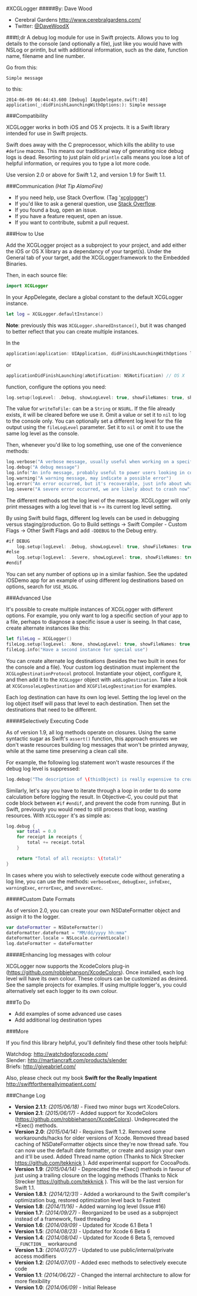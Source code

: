 #XCGLogger
#####By: Dave Wood
- Cerebral Gardens http://www.cerebralgardens.com/
- Twitter: [@DaveWoodX](https://twitter.com/DaveWoodX)

###tl;dr
A debug log module for use in Swift projects. Allows you to log details to the console (and optionally a file), just like you would have with NSLog or println, but with additional information, such as the date, function name, filename and line number.

Go from this:

```Simple message```

to this:

```2014-06-09 06:44:43.600 [Debug] [AppDelegate.swift:40] application(_:didFinishLaunchingWithOptions:): Simple message```

###Compatibility

XCGLogger works in both iOS and OS X projects. It is a Swift library intended for use in Swift projects.

Swift does away with the C preprocessor, which kills the ability to use ```#define``` macros. This means our traditional way of generating nice debug logs is dead. Resorting to just plain old ```println``` calls means you lose a lot of helpful information, or requires you to type a lot more code.

Use version 2.0 or above for Swift 1.2, and version 1.9 for Swift 1.1.

###Communication _(Hat Tip AlamoFire)_

* If you need help, use Stack Overflow. (Tag '[xcglogger](http://stackoverflow.com/questions/tagged/xcglogger)')
* If you'd like to ask a general question, use [Stack Overflow](http://stackoverflow.com/questions/tagged/xcglogger).
* If you found a bug, open an issue.
* If you have a feature request, open an issue.
* If you want to contribute, submit a pull request.

###How to Use

Add the XCGLogger project as a subproject to your project, and add either the iOS or OS X library as a dependancy of your target(s).
Under the General tab of your target, add the XCGLogger.framework to the Embedded Binaries.

Then, in each source file:

```Swift
import XCGLogger
```

In your AppDelegate, declare a global constant to the default XCGLogger instance.

```Swift
let log = XCGLogger.defaultInstance()
```

**Note**: previously this was ```XCGLogger.sharedInstance()```, but it was changed to better reflect that you can create multiple instances.

In the
```Swift
application(application: UIApplication, didFinishLaunchingWithOptions launchOptions: [NSObject : AnyObject]?) // iOS
```

or

```Swift
applicationDidFinishLaunching(aNotification: NSNotification) // OS X
```

function, configure the options you need:

```Swift
log.setup(logLevel: .Debug, showLogLevel: true, showFileNames: true, showLineNumbers: true, writeToFile: "path/to/file", fileLogLevel: .Debug)
```

The value for ```writeToFile:``` can be a ```String``` or ```NSURL```. If the file already exists, it will be cleared before we use it. Omit a value or set it to ```nil``` to log to the console only. You can optionally set a different log level for the file output using the ```fileLogLevel``` parameter. Set it to ```nil``` or omit it to use the same log level as the console.

Then, whenever you'd like to log something, use one of the convenience methods:

```Swift
log.verbose("A verbose message, usually useful when working on a specific problem")
log.debug("A debug message")
log.info("An info message, probably useful to power users looking in console.app")
log.warning("A warning message, may indicate a possible error")
log.error("An error occurred, but it's recoverable, just info about what happened")
log.severe("A severe error occurred, we are likely about to crash now")
```

The different methods set the log level of the message. XCGLogger will only print messages with a log level that is >= its current log level setting.

By using Swift build flags, different log levels can be used in debugging versus staging/production.
Go to Build settings -> Swift Compiler - Custom Flags -> Other Swift Flags and add ```-DDEBUG``` to the Debug entry.

```Swift
#if DEBUG
    log.setup(logLevel: .Debug, showLogLevel: true, showFileNames: true, showLineNumbers: true, writeToFile: nil)
#else
    log.setup(logLevel: .Severe, showLogLevel: true, showFileNames: true, showLineNumbers: true, writeToFile: nil)
#endif
```

You can set any number of options up in a similar fashion. See the updated iOSDemo app for an example of using different log destinations based on options, search for ```USE_NSLOG```.

###Advanced Use

It's possible to create multiple instances of XCGLogger with different options. For example, you only want to log a specific section of your app to a file, perhaps to diagnose a specific issue a user is seeing. In that case, create alternate instances like this:

```Swift
let fileLog = XCGLogger()
fileLog.setup(logLevel: .None, showLogLevel: true, showFileNames: true, showLineNumbers: true, writeToFile: "path/to/file", fileLogLevel: .Debug)
fileLog.info("Have a second instance for special use")
```

You can create alternate log destinations (besides the two built in ones for the console  and a file). Your custom log destination must implement the ```XCGLogDestinationProtocol``` protocol. Instantiate your object, configure it, and then add it to the ```XCGLogger``` object with ```addLogDestination```. Take a look at ```XCGConsoleLogDestination``` and ```XCGFileLogDestination``` for examples.

Each log destination can have its own log level. Setting the log level on the log object itself will pass that level to each destination. Then set the destinations that need to be different.

#####Selectively Executing Code

As of version 1.9, all log methods operate on closures. Using the same syntactic sugar as Swift's ```assert()``` function, this approach ensures we don't waste resources building log messages that won't be printed anyway, while at the same time preserving a clean call site.

For example, the following log statement won't waste resources if the debug log level is suppressed:

```Swift
log.debug("The description of \(thisObject) is really expensive to create")
```

Similarly, let's say you have to iterate through a loop in order to do some calculation before logging the result. In Objective-C, you could put that code block between ```#if``` ```#endif```, and prevent the code from running. But in Swift, previously you would need to still process that loop, wasting resources. With ```XCGLogger``` it's as simple as:

```Swift
log.debug {
    var total = 0.0
    for receipt in receipts {
        total += receipt.total
    }

    return "Total of all receipts: \(total)"
}
```

In cases where you wish to selectively execute code without generating a log line, you can use the methods: ```verboseExec```, ```debugExec```, ```infoExec```, ```warningExec```, ```errorExec```, and ```severeExec```.

#####Custom Date Formats

As of version 2.0, you can create your own NSDateFormatter object and assign it to the logger.

```Swift
var dateFormatter = NSDateFormatter()
dateFormatter.dateFormat = "MM/dd/yyyy hh:mma"
dateFormatter.locale = NSLocale.currentLocale()
log.dateFormatter = dateFormatter
```

#####Enhancing log messages with colour

XCGLogger now supports the XcodeColors plug-in (https://github.com/robbiehanson/XcodeColors). Once installed, each log level will have its own colour. These colours can be customized as desired. See the sample projects for examples. If using multiple logger's, you could alternatively set each logger to its own colour.

###To Do

- Add examples of some advanced use cases
- Add additional log destination types

###More

If you find this library helpful, you'll definitely find these other tools helpful:

Watchdog: http://watchdogforxcode.com/  
Slender: http://martiancraft.com/products/slender  
Briefs: http://giveabrief.com/  

Also, please check out my book **Swift for the Really Impatient** http://swiftforthereallyimpatient.com/

###Change Log

* **Version 2.1.1**: *(2015/06/18)* - Fixed two minor bugs wrt XcodeColors.
* **Version 2.1**: *(2015/06/17)* - Added support for XcodeColors (https://github.com/robbiehanson/XcodeColors). Undeprecated the \*Exec() methods.
* **Version 2.0**: *(2015/04/14)* - Requires Swift 1.2. Removed some workarounds/hacks for older versions of Xcode. Removed thread based caching of NSDateFormatter objects since they're now thread safe. You can now use the default date formatter, or create and assign your own and it'll be used. Added Thread name option (Thanks to Nick Strecker https://github.com/tekknick ). Add experimental support for CocoaPods. 
* **Version 1.9**: *(2015/04/14)* - Deprecated the \*Exec() methods in favour of just using a trailing closure on the logging methods (Thanks to Nick Strecker https://github.com/tekknick ). This will be the last version for Swift 1.1.
* **Version 1.8.1**: *(2014/12/31)* - Added a workaround to the Swift compiler's optimization bug, restored optimization level back to Fastest
* **Version 1.8**: *(2014/11/16)* - Added warning log level (Issue #16)
* **Version 1.7**: *(2014/09/27)* - Reorganized to be used as a subproject instead of a framework, fixed threading
* **Version 1.6**: *(2014/09/09)* - Updated for Xcode 6.1 Beta 1
* **Version 1.5**: *(2014/08/23)* - Updated for Xcode 6 Beta 6
* **Version 1.4**: *(2014/08/04)* - Updated for Xcode 6 Beta 5, removed `__FUNCTION__` workaround
* **Version 1.3**: *(2014/07/27)* - Updated to use public/internal/private access modifiers
* **Version 1.2**: *(2014/07/01)* - Added exec methods to selectively execute code
* **Version 1.1**: *(2014/06/22)* - Changed the internal architecture to allow for more flexibility
* **Version 1.0**: *(2014/06/09)* - Initial Release

